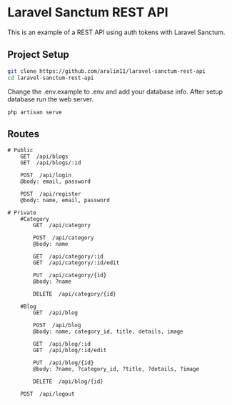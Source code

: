 # Laravel Sanctum REST API

This is an example of a REST API using auth tokens with Laravel Sanctum.

## Project Setup
```sh
git clone https://github.com/aralim11/laravel-sanctum-rest-api
cd laravel-sanctum-rest-api
```

Change the .env.example to .env and add your database info. After setup database run the web server.

```
php artisan serve
```

## Routes
```
# Public
    GET  /api/blogs
    GET  /api/blogs/:id
    
    POST  /api/login
    @body: email, password

    POST  /api/register
    @body: name, email, password

# Private
    #Category
        GET  /api/category

        POST  /api/category
        @body: name

        GET  /api/category/:id
        GET  /api/category/:id/edit

        PUT  /api/category/{id}
        @body: ?name

        DELETE  /api/category/{id}

    #Blog
        GET  /api/blog

        POST  /api/blog
        @body: name, category_id, title, details, image

        GET  /api/blog/:id
        GET  /api/blog/:id/edit

        PUT  /api/blog/{id}
        @body: ?name, ?category_id, ?title, ?details, ?image

        DELETE  /api/blog/{id}

    POST  /api/logout

```